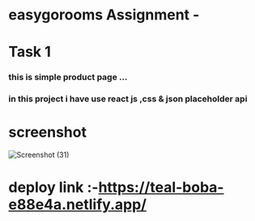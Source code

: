 # easygorooms  Assignment -
# Task 1
### this is simple product page ...<br>
### in this project i have use react js ,css & json placeholder api <br>

# screenshot
![Screenshot (31)](https://github.com/dhananjayverma/easygorooms-/assets/108890988/5e06a626-21bf-4965-b486-26e0009a8474)

# deploy link :-https://teal-boba-e88e4a.netlify.app/
